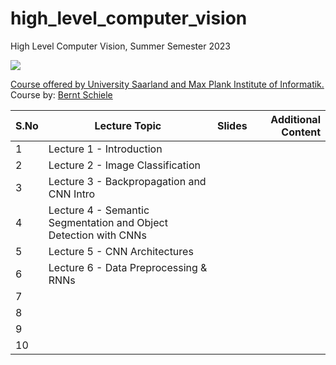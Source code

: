# high_level_computer_vision
High Level Computer Vision, Summer Semester 2023

![](https://www.mpi-inf.mpg.de/fileadmin/_processed_/6/a/csm_hlcv_pic_small_1c05348ff6.jpg)

[Course offered by University Saarland and Max Plank Institute of Informatik.](https://www.mpi-inf.mpg.de/departments/computer-vision-and-machine-learning/teaching/courses-1/ss-2023-high-level-computer-vision)
Course by: [Bernt Schiele](https://www.mpi-inf.mpg.de/departments/computer-vision-and-machine-learning/people/bernt-schiele/)




| S.No 	| Lecture Topic                                                    	| Slides 	| Additional Content 	|
|------	|------------------------------------------------------------------	|--------	|-------------------:	|
| 1    	| Lecture 1 - Introduction                                         	|        	|                    	|
| 2    	| Lecture 2 - Image Classification                                 	|        	|                    	|
| 3    	| Lecture 3 - Backpropagation and CNN Intro                        	|        	|                    	|
| 4    	| Lecture 4 - Semantic Segmentation and Object Detection with CNNs 	|        	|                    	|
| 5    	| Lecture 5 - CNN Architectures                                    	|        	|                    	|
| 6    	| Lecture 6 - Data Preprocessing & RNNs                            	|        	|                    	|
| 7    	|                                                                  	|        	|                    	|
| 8    	|                                                                  	|        	|                    	|
| 9    	|                                                                  	|        	|                    	|
| 10   	|                                                                  	|        	|                    	|
